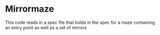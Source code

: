 # Mirrormaze

This code reads in a spec file that holds in the spec
for a maze containing an entry point as well as a set of mirrors
